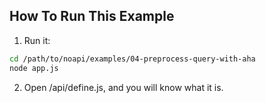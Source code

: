 
## How To Run This Example

1. Run it:
```sh
cd /path/to/noapi/examples/04-preprocess-query-with-aha
node app.js
```



2. Open /api/define.js, and you will know what it is.

